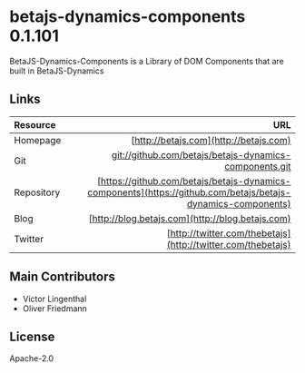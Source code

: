 # betajs-dynamics-components 0.1.101


BetaJS-Dynamics-Components is a Library of DOM Components that are built in BetaJS-Dynamics












## Links
| Resource   | URL |
| :--------- | --: |
| Homepage   | [http://betajs.com](http://betajs.com) |
| Git        | [git://github.com/betajs/betajs-dynamics-components.git](git://github.com/betajs/betajs-dynamics-components.git) |
| Repository | [https://github.com/betajs/betajs-dynamics-components](https://github.com/betajs/betajs-dynamics-components) |
| Blog       | [http://blog.betajs.com](http://blog.betajs.com) | 
| Twitter    | [http://twitter.com/thebetajs](http://twitter.com/thebetajs) | 
 








## Main Contributors

- Victor Lingenthal
- Oliver Friedmann

## License

Apache-2.0








